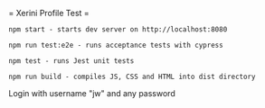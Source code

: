 = Xerini Profile Test =

```
npm start - starts dev server on http://localhost:8080
```

```
npm run test:e2e - runs acceptance tests with cypress
```

```
npm test - runs Jest unit tests
```

```
npm run build - compiles JS, CSS and HTML into dist directory
```

Login with username "jw" and any password
